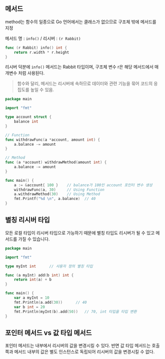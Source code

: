 ## 메서드

method는 함수의 일종으로 Go 언어에서는 클래스가 없으므로 구조체 밖에 메서드를 지정

메서드 명 : `info()` / 리시버 : `(r Rabbit)`

```go
func (r Rabbit) info() int {
    return r.width * r.height
}
```

리시버 덕분에 `info()` 메서드는 Rabbit 타입이며, 구조체 변수 r은 해당 메서드에서 매개변수 처럼 사용된다.

> 함수와 달리, 메서드는 리시버에 속하므로 데이터와 관련 기능을 묶어 코드의 응집도를 높일 수 있음.

```go
package main

import "fmt"

type account struct {
    balance int
}

// Function
func withdrawFunc(a *account, amount int) {
    a.balance -= amount
}

// Method
func (a *account) withdrawMethod(amount int) {
    a.balance -= amount
}

func main() {
    a := &account{ 100 }    // balance가 100인 account 포인터 변수 생성
    withdrawFunc(a, 30)     // Using Function
    a.withdrawMethod(30)    // Using Method
    fmt.Printf("%d \n", a.balance)  // 40
}
```

## 별칭 리시버 타입

모든 로컬 타입이 리시버 타입으로 가능하기 때문에 별칭 타입도 리시버가 될 수 있고 메서드를 가질 수 있습니다.

```go
package main

import "fmt"

type myInt int      // 사용자 정의 별칭 타입

func (a myInt) add(b int) int {
    return int(a) + b
}

func main() {
    var a myInt = 10
    fmt.Println(a.add(30))      // 40
    var b int = 20
    fmt.Println(myInt(b).add(50))   // 70, int 타입을 타입 변환
}
```

## 포인터 메서드 vs 값 타입 메서드

포인터 메서드는 내부에서 리시버의 값을 변경시킬 수 있다. 반면 값 타입 메서드는 호출쪽과 메서드 내부의 값은 별도 인스턴스로 독립되어 리시버의 값을 변경시킬 수 없다.
